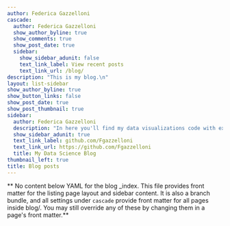 ```yaml
---
author: Federica Gazzelloni
cascade:
  author: Federica Gazzelloni
  show_author_byline: true
  show_comments: true
  show_post_date: true
  sidebar:
    show_sidebar_adunit: false
    text_link_label: View recent posts
    text_link_url: /blog/
description: "This is my blog.\n"
layout: list-sidebar
show_author_byline: true
show_button_links: false
show_post_date: true
show_post_thumbnail: true
sidebar:
  author: Federica Gazzelloni
  description: "In here you'll find my data visualizations code with explanation\n"
  show_sidebar_adunit: true
  text_link_label: github.com/Fgazzelloni
  text_link_url: https://github.com/Fgazzelloni
  title: My Data Science Blog
thumbnail_left: true
title: Blog posts
---
```


** No content below YAML for the blog _index. This file provides front matter for the listing page layout and sidebar content. It is also a branch bundle, and all settings under `cascade` provide front matter for all pages inside blog/. You may still override any of these by changing them in a page's front matter.**
